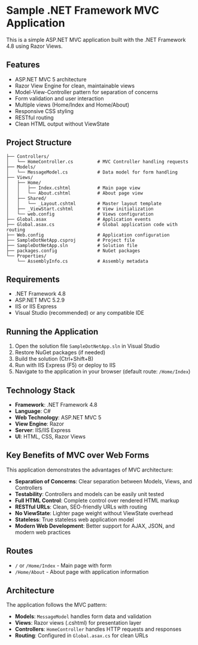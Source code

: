 # Sample .NET Framework MVC Application

This is a simple ASP.NET MVC application built with the .NET Framework 4.8 using Razor Views.

## Features

- ASP.NET MVC 5 architecture
- Razor View Engine for clean, maintainable views
- Model-View-Controller pattern for separation of concerns
- Form validation and user interaction
- Multiple views (Home/Index and Home/About)
- Responsive CSS styling
- RESTful routing
- Clean HTML output without ViewState

## Project Structure

```
├── Controllers/
│   └── HomeController.cs         # MVC Controller handling requests
├── Models/
│   └── MessageModel.cs           # Data model for form handling
├── Views/
│   ├── Home/
│   │   ├── Index.cshtml          # Main page view
│   │   └── About.cshtml          # About page view
│   ├── Shared/
│   │   └── _Layout.cshtml        # Master layout template
│   ├── _ViewStart.cshtml         # View initialization
│   └── web.config                # Views configuration
├── Global.asax                   # Application events
├── Global.asax.cs                # Global application code with routing
├── Web.config                    # Application configuration
├── SampleDotNetApp.csproj        # Project file
├── SampleDotNetApp.sln           # Solution file
├── packages.config               # NuGet packages
└── Properties/
    └── AssemblyInfo.cs           # Assembly metadata
```

## Requirements

- .NET Framework 4.8
- ASP.NET MVC 5.2.9
- IIS or IIS Express
- Visual Studio (recommended) or any compatible IDE

## Running the Application

1. Open the solution file `SampleDotNetApp.sln` in Visual Studio
2. Restore NuGet packages (if needed)
3. Build the solution (Ctrl+Shift+B)
4. Run with IIS Express (F5) or deploy to IIS
5. Navigate to the application in your browser (default route: `/Home/Index`)

## Technology Stack

- **Framework**: .NET Framework 4.8
- **Language**: C#
- **Web Technology**: ASP.NET MVC 5
- **View Engine**: Razor
- **Server**: IIS/IIS Express
- **UI**: HTML, CSS, Razor Views

## Key Benefits of MVC over Web Forms

This application demonstrates the advantages of MVC architecture:

- **Separation of Concerns**: Clear separation between Models, Views, and Controllers
- **Testability**: Controllers and models can be easily unit tested
- **Full HTML Control**: Complete control over rendered HTML markup
- **RESTful URLs**: Clean, SEO-friendly URLs with routing
- **No ViewState**: Lighter page weight without ViewState overhead
- **Stateless**: True stateless web application model
- **Modern Web Development**: Better support for AJAX, JSON, and modern web practices

## Routes

- `/` or `/Home/Index` - Main page with form
- `/Home/About` - About page with application information

## Architecture

The application follows the MVC pattern:

- **Models**: `MessageModel` handles form data and validation
- **Views**: Razor views (.cshtml) for presentation layer
- **Controllers**: `HomeController` handles HTTP requests and responses
- **Routing**: Configured in `Global.asax.cs` for clean URLs
